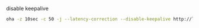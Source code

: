 disable keepalive

```sh
oha -z 10sec -c 50 -j --latency-correction --disable-keepalive http://localhost:4001/json
```
